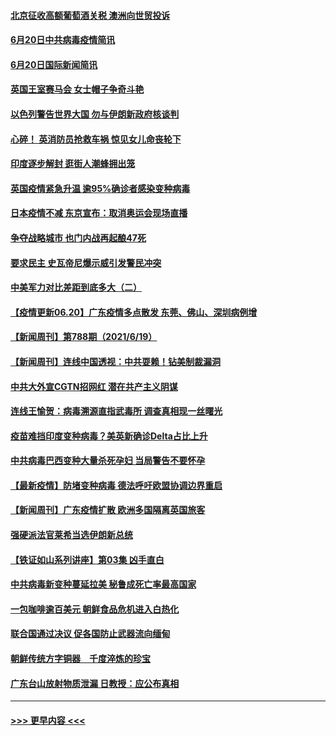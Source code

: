 #### [北京征收高额葡萄酒关税 澳洲向世贸投诉](../pages/prog202/a103147215.md?t=06210002) 
#### [6月20日中共病毒疫情简讯](../pages/prog202/a103147207.md?t=06210002) 
#### [6月20日国际新闻简讯](../pages/prog202/a103147199.md?t=06210002) 
#### [英国王室赛马会 女士帽子争奇斗艳](../pages/prog202/a103147177.md?t=06210002) 
#### [以色列警告世界大国 勿与伊朗新政府核谈判](../pages/prog202/a103147171.md?t=06210002) 
#### [心碎！ 英消防员抢救车祸 惊见女儿命丧轮下](../pages/prog202/a103147129.md?t=06210002) 
#### [印度逐步解封 逛街人潮蜂拥出笼](../pages/prog202/a103147123.md?t=06210002) 
#### [英国疫情紧急升温 逾95%确诊者感染变种病毒](../pages/prog202/a103147081.md?t=06210002) 
#### [日本疫情不减 东京宣布：取消奥运会现场直播](../pages/prog202/a103147074.md?t=06210002) 
#### [争夺战略城市 也门内战再起酿47死](../pages/prog202/a103147051.md?t=06210002) 
#### [要求民主 史瓦帝尼爆示威引发警民冲突](../pages/prog202/a103147032.md?t=06210002) 
#### [中美军力对比差距到底多大（二）](../pages/prog202/a103146947.md?t=06210002) 
#### [【疫情更新06.20】广东疫情多点散发 东莞、佛山、深圳病例增](../pages/prog202/a103133785.md?t=06210002) 
#### [【新闻周刊】第788期（2021/6/19）](../pages/prog202/a103146917.md?t=06210002) 
#### [【新闻周刊】连线中国透视：中共耍赖！钻美制裁漏洞](../pages/prog202/a103146882.md?t=06210002) 
#### [中共大外宣CGTN招网红 潜在共产主义阴谋](../pages/prog202/a103146358.md?t=06210002) 
#### [连线王愉贺：病毒溯源直指武毒所 调查真相现一丝曙光](../pages/prog202/a103146228.md?t=06210002) 
#### [疫苗难挡印度变种病毒？美英新确诊Delta占比上升](../pages/prog202/a103146183.md?t=06210002) 
#### [中共病毒巴西变种大量杀死孕妇 当局警告不要怀孕](../pages/prog202/a103146615.md?t=06210002) 
#### [【最新疫情】防堵变种病毒 德法呼吁欧盟协调边界重启](../pages/prog202/a103146675.md?t=06210002) 
#### [【新闻周刊】广东疫情扩散 欧洲多国隔离英国旅客](../pages/prog202/a103146854.md?t=06210002) 
#### [强硬派法官莱希当选伊朗新总统](../pages/prog202/a103146834.md?t=06210002) 
#### [【铁证如山系列讲座】第03集 凶手直白](../pages/prog202/a103146821.md?t=06210002) 
#### [中共病毒新变种蔓延拉美 秘鲁成死亡率最高国家](../pages/prog202/a103146772.md?t=06210002) 
#### [一包咖啡逾百美元 朝鲜食品危机进入白热化](../pages/prog202/a103146609.md?t=06210002) 
#### [联合国通过决议 促各国防止武器流向缅甸](../pages/prog202/a103146641.md?t=06210002) 
#### [朝鲜传统方字铜器　千度淬炼的珍宝](../pages/prog202/a103146634.md?t=06210002) 
#### [广东台山放射物质泄漏 日教授：应公布真相](../pages/prog202/a103146631.md?t=06210002) 

----
#### [ >>> 更早内容 <<< ](../indexes/prog202-earlier.md)
